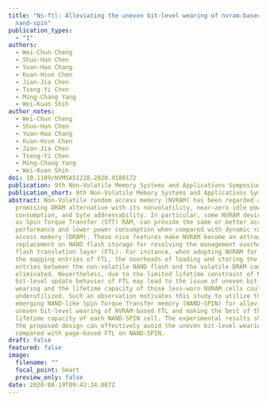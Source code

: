 ```yaml
---
title: "Ns-ftl: Alleviating the uneven bit-level wearing of nvram-based ftl via
  nand-spin"
publication_types:
  - "1"
authors:
  - Wei-Chun Cheng
  - Shuo-Han Chen
  - Yuan-Hao Chang
  - Kuan-Hsun Chen
  - Jian-Jia Chen
  - Tseng-Yi Chen
  - Ming-Chang Yang
  - Wei-Kuan Shih
author_notes:
  - Wei-Chun Cheng
  - Shuo-Han Chen
  - Yuan-Hao Chang
  - Kuan-Hsun Chen
  - Jian-Jia Chen
  - Tseng-Yi Chen
  - Ming-Chang Yang
  - Wei-Kuan Shih
doi: 10.1109/NVMSA51238.2020.9188172
publication: 9th Non-Volatile Memory Systems and Applications Symposium (NVMSA)
publication_short: 9th Non-Volatile Memory Systems and Applications Symposium (NVMSA)
abstract: Non-Volatile random access memory (NVRAM) has been regarded as a
  promising DRAM alternative with its nonvolatility, near-zero idle power
  consumption, and byte addressability. In particular, some NVRAM devices, such
  as Spin Torque Transfer (STT) RAM, can provide the same or better access
  performance and lower power consumption when compared with dynamic random
  access memory (DRAM). These nice features make NVRAM become an attractive DRAM
  replacement on NAND flash storage for resolving the management overhead of the
  flash translation layer (FTL). For instance, when adopting NVRAM for storing
  the mapping entries of FTL, the overheads of loading and storing the mapping
  entries between the non-volatile NAND flash and the volatile DRAM can be
  eliminated. Nevertheless, due to the limited lifetime constraint of NVRAM, the
  bit-level update behavior of FTL may lead to the issue of uneven bit-level
  wearing and the lifetime capacity of those less-worn NVRAM cells could be
  underutilized. Such an observation motivates this study to utilize the
  emerging NAND-like Spin Torque Transfer memory (NAND-SPIN) for alleviating the
  uneven bit-level wearing of NVRAM-based FTL and making the best of the
  lifetime capacity of each NAND-SPIN cell. The experimental results show that
  the proposed design can effectively avoid the uneven bit-level wearing, when
  compared with page-based FTL on NAND-SPIN.
draft: false
featured: false
image:
  filename: ""
  focal_point: Smart
  preview_only: false
date: 2020-08-19T09:43:34.087Z
---
```

